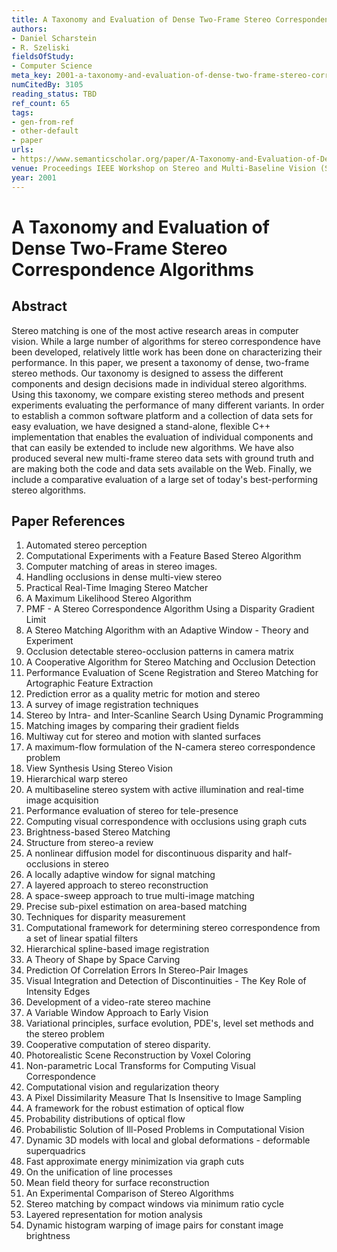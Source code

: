```yaml
---
title: A Taxonomy and Evaluation of Dense Two-Frame Stereo Correspondence Algorithms
authors:
- Daniel Scharstein
- R. Szeliski
fieldsOfStudy:
- Computer Science
meta_key: 2001-a-taxonomy-and-evaluation-of-dense-two-frame-stereo-correspondence-algorithms
numCitedBy: 3105
reading_status: TBD
ref_count: 65
tags:
- gen-from-ref
- other-default
- paper
urls:
- https://www.semanticscholar.org/paper/A-Taxonomy-and-Evaluation-of-Dense-Two-Frame-Stereo-Scharstein-Szeliski/d2f78c2b2b325d72f359d4c797c9aab6a8e60942?sort=total-citations
venue: Proceedings IEEE Workshop on Stereo and Multi-Baseline Vision (SMBV 2001)
year: 2001
---
```


# A Taxonomy and Evaluation of Dense Two-Frame Stereo Correspondence Algorithms

## Abstract

Stereo matching is one of the most active research areas in computer vision. While a large number of algorithms for stereo correspondence have been developed, relatively little work has been done on characterizing their performance. In this paper, we present a taxonomy of dense, two-frame stereo methods. Our taxonomy is designed to assess the different components and design decisions made in individual stereo algorithms. Using this taxonomy, we compare existing stereo methods and present experiments evaluating the performance of many different variants. In order to establish a common software platform and a collection of data sets for easy evaluation, we have designed a stand-alone, flexible C++ implementation that enables the evaluation of individual components and that can easily be extended to include new algorithms. We have also produced several new multi-frame stereo data sets with ground truth and are making both the code and data sets available on the Web. Finally, we include a comparative evaluation of a large set of today's best-performing stereo algorithms.

## Paper References

1. Automated stereo perception
2. Computational Experiments with a Feature Based Stereo Algorithm
3. Computer matching of areas in stereo images.
4. Handling occlusions in dense multi-view stereo
5. Practical Real-Time Imaging Stereo Matcher
6. A Maximum Likelihood Stereo Algorithm
7. PMF - A Stereo Correspondence Algorithm Using a Disparity Gradient Limit
8. A Stereo Matching Algorithm with an Adaptive Window - Theory and Experiment
9. Occlusion detectable stereo-occlusion patterns in camera matrix
10. A Cooperative Algorithm for Stereo Matching and Occlusion Detection
11. Performance Evaluation of Scene Registration and Stereo Matching for Artographic Feature Extraction
12. Prediction error as a quality metric for motion and stereo
13. A survey of image registration techniques
14. Stereo by Intra- and Inter-Scanline Search Using Dynamic Programming
15. Matching images by comparing their gradient fields
16. Multiway cut for stereo and motion with slanted surfaces
17. A maximum-flow formulation of the N-camera stereo correspondence problem
18. View Synthesis Using Stereo Vision
19. Hierarchical warp stereo
20. A multibaseline stereo system with active illumination and real-time image acquisition
21. Performance evaluation of stereo for tele-presence
22. Computing visual correspondence with occlusions using graph cuts
23. Brightness-based Stereo Matching
24. Structure from stereo-a review
25. A nonlinear diffusion model for discontinuous disparity and half-occlusions in stereo
26. A locally adaptive window for signal matching
27. A layered approach to stereo reconstruction
28. A space-sweep approach to true multi-image matching
29. Precise sub-pixel estimation on area-based matching
30. Techniques for disparity measurement
31. Computational framework for determining stereo correspondence from a set of linear spatial filters
32. Hierarchical spline-based image registration
33. A Theory of Shape by Space Carving
34. Prediction Of Correlation Errors In Stereo-Pair Images
35. Visual Integration and Detection of Discontinuities - The Key Role of Intensity Edges
36. Development of a video-rate stereo machine
37. A Variable Window Approach to Early Vision
38. Variational principles, surface evolution, PDE's, level set methods and the stereo problem
39. Cooperative computation of stereo disparity.
40. Photorealistic Scene Reconstruction by Voxel Coloring
41. Non-parametric Local Transforms for Computing Visual Correspondence
42. Computational vision and regularization theory
43. A Pixel Dissimilarity Measure That Is Insensitive to Image Sampling
44. A framework for the robust estimation of optical flow
45. Probability distributions of optical flow
46. Probabilistic Solution of Ill-Posed Problems in Computational Vision
47. Dynamic 3D models with local and global deformations - deformable superquadrics
48. Fast approximate energy minimization via graph cuts
49. On the unification of line processes
50. Mean field theory for surface reconstruction
51. An Experimental Comparison of Stereo Algorithms
52. Stereo matching by compact windows via minimum ratio cycle
53. Layered representation for motion analysis
54. Dynamic histogram warping of image pairs for constant image brightness
